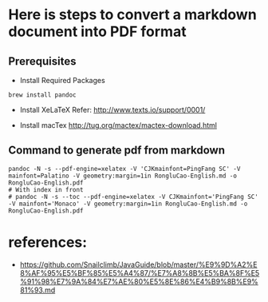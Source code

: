 # Here is steps to convert a markdown document into PDF format
## Prerequisites
* Install Required Packages
```
brew install pandoc
```
* Install XeLaTeX 
Refer: http://www.texts.io/support/0001/

* Install macTex
http://tug.org/mactex/mactex-download.html

## Command to generate pdf from markdown
```
pandoc -N -s --pdf-engine=xelatex -V 'CJKmainfont=PingFang SC' -V mainfont=Palatino -V geometry:margin=1in RongluCao-English.md -o RongluCao-English.pdf
# With index in front
# pandoc -N -s --toc --pdf-engine=xelatex -V CJKmainfont='PingFang SC' -V mainfont='Monaco' -V geometry:margin=1in RongluCao-English.md -o RongluCao-English.pdf
```


# references:
* https://github.com/Snailclimb/JavaGuide/blob/master/%E9%9D%A2%E8%AF%95%E5%BF%85%E5%A4%87/%E7%A8%8B%E5%BA%8F%E5%91%98%E7%9A%84%E7%AE%80%E5%8E%86%E4%B9%8B%E9%81%93.md
